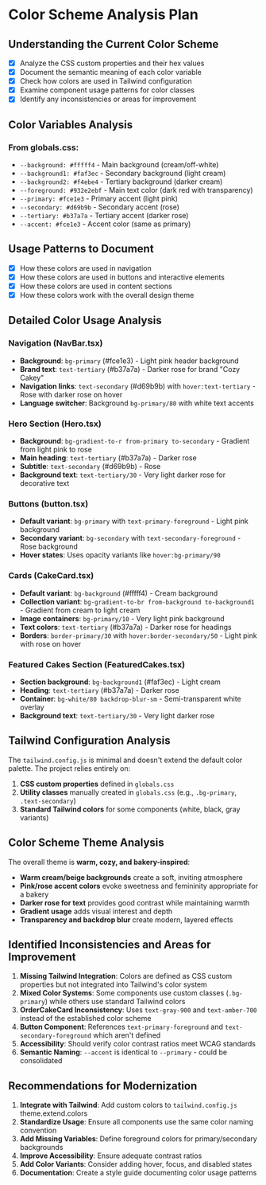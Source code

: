 # Color Scheme Analysis Plan

## Understanding the Current Color Scheme

- [x] Analyze the CSS custom properties and their hex values
- [x] Document the semantic meaning of each color variable
- [x] Check how colors are used in Tailwind configuration
- [x] Examine component usage patterns for color classes
- [x] Identify any inconsistencies or areas for improvement

## Color Variables Analysis

### From globals.css:
- `--background: #fffff4` - Main background (cream/off-white)
- `--background1: #faf3ec` - Secondary background (light cream)
- `--background2: #f4ebe4` - Tertiary background (darker cream)
- `--foreground: #932e2ebf` - Main text color (dark red with transparency)
- `--primary: #fce1e3` - Primary accent (light pink)
- `--secondary: #d69b9b` - Secondary accent (rose)
- `--tertiary: #b37a7a` - Tertiary accent (darker rose)
- `--accent: #fce1e3` - Accent color (same as primary)

## Usage Patterns to Document

- [x] How these colors are used in navigation
- [x] How these colors are used in buttons and interactive elements
- [x] How these colors are used in content sections
- [x] How these colors work with the overall design theme

## Detailed Color Usage Analysis

### Navigation (NavBar.tsx)
- **Background**: `bg-primary` (#fce1e3) - Light pink header background
- **Brand text**: `text-tertiary` (#b37a7a) - Darker rose for brand "Cozy Cakey"
- **Navigation links**: `text-secondary` (#d69b9b) with `hover:text-tertiary` - Rose with darker rose on hover
- **Language switcher**: Background `bg-primary/80` with white text accents

### Hero Section (Hero.tsx)
- **Background**: `bg-gradient-to-r from-primary to-secondary` - Gradient from light pink to rose
- **Main heading**: `text-tertiary` (#b37a7a) - Darker rose
- **Subtitle**: `text-secondary` (#d69b9b) - Rose
- **Background text**: `text-tertiary/30` - Very light darker rose for decorative text

### Buttons (button.tsx)
- **Default variant**: `bg-primary` with `text-primary-foreground` - Light pink background
- **Secondary variant**: `bg-secondary` with `text-secondary-foreground` - Rose background
- **Hover states**: Uses opacity variants like `hover:bg-primary/90`

### Cards (CakeCard.tsx)
- **Default variant**: `bg-background` (#fffff4) - Cream background
- **Collection variant**: `bg-gradient-to-br from-background to-background1` - Gradient from cream to light cream
- **Image containers**: `bg-primary/10` - Very light pink background
- **Text colors**: `text-tertiary` (#b37a7a) - Darker rose for headings
- **Borders**: `border-primary/30` with `hover:border-secondary/50` - Light pink with rose on hover

### Featured Cakes Section (FeaturedCakes.tsx)
- **Section background**: `bg-background1` (#faf3ec) - Light cream
- **Heading**: `text-tertiary` (#b37a7a) - Darker rose
- **Container**: `bg-white/80 backdrop-blur-sm` - Semi-transparent white overlay
- **Background text**: `text-tertiary/30` - Very light darker rose

## Tailwind Configuration Analysis

The `tailwind.config.js` is minimal and doesn't extend the default color palette. The project relies entirely on:
1. **CSS custom properties** defined in `globals.css`
2. **Utility classes** manually created in `globals.css` (e.g., `.bg-primary`, `.text-secondary`)
3. **Standard Tailwind colors** for some components (white, black, gray variants)

## Color Scheme Theme Analysis

The overall theme is **warm, cozy, and bakery-inspired**:
- **Warm cream/beige backgrounds** create a soft, inviting atmosphere
- **Pink/rose accent colors** evoke sweetness and femininity appropriate for a bakery
- **Darker rose for text** provides good contrast while maintaining warmth
- **Gradient usage** adds visual interest and depth
- **Transparency and backdrop blur** create modern, layered effects

## Identified Inconsistencies and Areas for Improvement

1. **Missing Tailwind Integration**: Colors are defined as CSS custom properties but not integrated into Tailwind's color system
2. **Mixed Color Systems**: Some components use custom classes (`.bg-primary`) while others use standard Tailwind colors
3. **OrderCakeCard Inconsistency**: Uses `text-gray-900` and `text-amber-700` instead of the established color scheme
4. **Button Component**: References `text-primary-foreground` and `text-secondary-foreground` which aren't defined
5. **Accessibility**: Should verify color contrast ratios meet WCAG standards
6. **Semantic Naming**: `--accent` is identical to `--primary` - could be consolidated

## Recommendations for Modernization

1. **Integrate with Tailwind**: Add custom colors to `tailwind.config.js` theme.extend.colors
2. **Standardize Usage**: Ensure all components use the same color naming convention
3. **Add Missing Variables**: Define foreground colors for primary/secondary backgrounds
4. **Improve Accessibility**: Ensure adequate contrast ratios
5. **Add Color Variants**: Consider adding hover, focus, and disabled states
6. **Documentation**: Create a style guide documenting color usage patterns